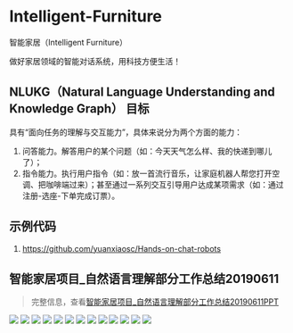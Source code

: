 # Intelligent-Furniture
智能家居（Intelligent Furniture）

做好家居领域的智能对话系统，用科技方便生活！

## NLUKG（Natural Language Understanding and Knowledge Graph） 目标
具有“面向任务的理解与交互能力”，具体来说分为两个方面的能力：
1.	问答能力。解答用户的某个问题（如：今天天气怎么样、我的快递到哪儿了）；
2.	指令能力。执行用户指令（如：放一首流行音乐，让家庭机器人帮您打开空调、把咖啡端过来）；甚至通过一系列交互引导用户达成某项需求（如：通过注册-选座-下单完成订票）。

## 示例代码
1. https://github.com/yuanxiaosc/Hands-on-chat-robots

## 智能家居项目_自然语言理解部分工作总结20190611
> 完整信息，查看[智能家居项目_自然语言理解部分工作总结20190611PPT](智能家居项目_自然语言理解部分工作总结20190611.pptx)

![](智能家居项目_自然语言理解部分工作总结20190611/幻灯片2.png)
![](智能家居项目_自然语言理解部分工作总结20190611/幻灯片3.png)
![](智能家居项目_自然语言理解部分工作总结20190611/幻灯片4.png)
![](智能家居项目_自然语言理解部分工作总结20190611/幻灯片5.png)
![](智能家居项目_自然语言理解部分工作总结20190611/幻灯片6.png)
![](智能家居项目_自然语言理解部分工作总结20190611/幻灯片7.png)
![](智能家居项目_自然语言理解部分工作总结20190611/幻灯片8.png)
![](智能家居项目_自然语言理解部分工作总结20190611/幻灯片9.png)
![](智能家居项目_自然语言理解部分工作总结20190611/幻灯片10.png)
![](智能家居项目_自然语言理解部分工作总结20190611/幻灯片11.png)
![](智能家居项目_自然语言理解部分工作总结20190611/幻灯片13.png)
![](智能家居项目_自然语言理解部分工作总结20190611/幻灯片14.png)
![](智能家居项目_自然语言理解部分工作总结20190611/幻灯片15.png)